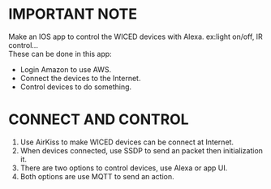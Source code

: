 # IMPORTANT NOTE
Make an IOS app to control the WICED devices with Alexa. ex:light on/off, IR control...  
These can be done in this app:
+ Login Amazon to use AWS.
+ Connect the devices to the Internet.
+ Control devices to do something.


# CONNECT AND CONTROL
1. Use AirKiss to make WICED devices can be connect at Internet.  
2. When devices connected, use SSDP to send an packet then initialization it.  
3. There are two options to control devices, use Alexa or app UI.  
4. Both options are use MQTT to send an action.


